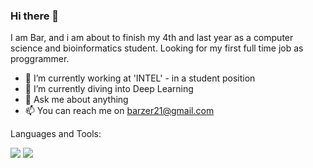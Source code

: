 ### Hi there 👋


I am Bar, and i am about to finish my 4th and last year as a computer science and bioinformatics student.
Looking for my first full time job as proggrammer.

- 🔭 I’m currently working at 'INTEL' - in a student position
- 🌱 I’m currently diving into Deep Learning 
- 💬 Ask me about anything
- 📫 You can reach me on barzer21@gmail.com

<!-- - 
- 🤔 I’m looking for help with Data Science -->

Languages and Tools:

<img src="https://img.shields.io/badge/python%20-%2314354C.svg?&style=for-the-badge&logo=python&logoColor=white"/>
<img src="https://img.shields.io/badge/c++%20-%2300599C.svg?&style=for-the-badge&logo=c%2B%2B&ogoColor=white"/>

